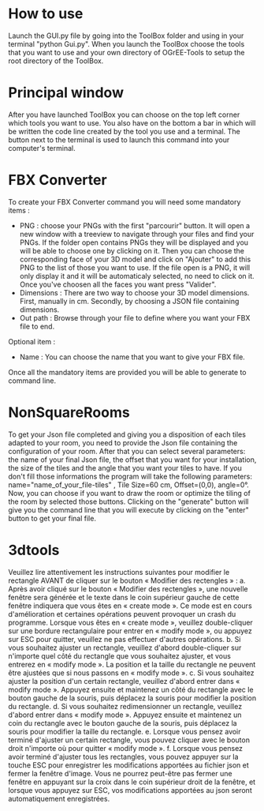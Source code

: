 # How to use
Launch the GUI.py file by going into the ToolBox folder and using in your terminal "python Gui.py".
When you launch the ToolBox choose the tools that you want to use and your own directory of OGrEE-Tools to setup the root directory of the ToolBox.

# Principal window

After you have launched ToolBox you can choose on the top left corner which tools you want to use.
You also have on the bottom a bar in which will be written the code line created by the tool you use and a terminal. The button next to the terminal is used to launch this command into your computer's terminal.

# FBX Converter

To create your FBX Converter command you will need some mandatory items :
- PNG : choose your PNGs with the first "parcourir" button. It will open a new window with a treeview to navigate through your files and find your PNGs. If the folder open contains PNGs they will be displayed and you will be able to choose one by clicking on it. Then you can choose the corresponding face of your 3D model and click on "Ajouter" to add this PNG to the list of those you want to use. If the file open is a PNG, it will only display it and it will be automaticaly selected, no need to click on it. Once you've choosen all the faces you want press "Valider".
- Dimensions : There are two way to choose your 3D model dimensions. First, manually in cm. Secondly, by choosing a JSON file containing dimensions.
- Out path : Browse through your file to define where you want your FBX file to end.

Optional item :
- Name : You can choose the name that you want to give your FBX file.

Once all the mandatory items are provided you will be able to generate to command line.

# NonSquareRooms

To get your Json file completed and giving you a disposition of each tiles adapted to your room, you need to provide the Json file containing the configuration of your room. After that you can select several parameters: the name of your final Json file, the offset that you want for your installation, the size of the tiles and the angle that you want your tiles to have. If you don't fill those informations the program will take the following parameters: name="name_of_your_file-tiles" , Tile Size=60 cm, Offset=(0,0), angle=0°.
Now, you can choose if you want to draw the room or optimize the tiling of the room by selected those buttons.
Clicking on the "generate" button will give you the command line that you will execute by clicking on the "enter" button to get your final file.

# 3dtools
Veuillez lire attentivement les instructions suivantes pour modifier le rectangle AVANT de cliquer sur le bouton « Modifier des rectengles » :
a. Après avoir cliqué sur le bouton « Modifier des rectengles », une nouvelle fenêtre sera générée et le texte dans le coin supérieur gauche de cette fenêtre indiquera que vous êtes en « create mode ». Ce mode est en cours d'amélioration et certaines opérations peuvent provoquer un crash du programme. Lorsque vous êtes en « create mode », veuillez double-cliquer sur une bordure rectangulaire pour entrer en « modify mode », ou appuyez sur ESC pour quitter, veuillez ne pas effectuer d'autres opérations.
b. Si vous souhaitez ajuster un rectangle, veuillez d'abord double-cliquer sur n'importe quel côté du rectangle que vous souhaitez ajuster, et vous entrerez en « modify mode ». La position et la taille du rectangle ne peuvent être ajustées que si nous passons en « modify mode ».
c. Si vous souhaitez ajuster la position d'un certain rectangle, veuillez d'abord entrer dans « modify mode ». Appuyez ensuite et maintenez un côté du rectangle avec le bouton gauche de la souris, puis déplacez la souris pour modifier la position du rectangle.
d. Si vous souhaitez redimensionner un rectangle, veuillez d'abord entrer dans « modify mode ». Appuyez ensuite et maintenez un coin du rectangle avec le bouton gauche de la souris, puis déplacez la souris pour modifier la taille du rectangle.
e. Lorsque vous pensez avoir terminé d'ajuster un certain rectangle, vous pouvez cliquer avec le bouton droit n'importe où pour quitter « modify mode ».
f. Lorsque vous pensez avoir terminé d'ajuster tous les rectangles, vous pouvez appuyer sur la touche ESC pour enregistrer les modifications apportées au fichier json et fermer la fenêtre d'image. Vous ne pourrez peut-être pas fermer une fenêtre en appuyant sur la croix dans le coin supérieur droit de la fenêtre, et lorsque vous appuyez sur ESC, vos modifications apportées au json seront automatiquement enregistrées.
